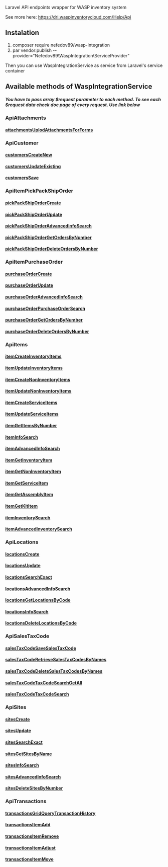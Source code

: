Laravel API endpoints wrapper for WASP inventory system

See more here: https://dri.waspinventorycloud.com/Help/Api

## Instalation

1. composer require nefedov89/wasp-integration
2. par vendor:publish --provider="Nefedov89\WaspIntegration\ServiceProvider"

Then you can use WaspIntegrationService as service from Laravel's service container

## Available methods of WaspIntegrationService
##### You have to pass array $request parameter to each method. To see each $request data check doc page of every request. Use link below  

### ApiAttachments
#### <a target="_blank" href="https://dri.waspinventorycloud.com/Help/Details?apiId=POST-public-api-attachments-uplodAttachmentsForForms">attachmentsUplodAttachmentsForForms</a>

### ApiCustomer
#### <a target="_blank" href="https://dri.waspinventorycloud.com/Help/Details?apiId=POST-public-api-customers-createNew">customersCreateNew</a> 
#### <a target="_blank" href="https://dri.waspinventorycloud.com/Help/Details?apiId=POST-public-api-customers-updateExisting">customersUpdateExisting</a> 
#### <a target="_blank" href="https://dri.waspinventorycloud.com/Help/Details?apiId=POST-public-api-customers-save">customersSave</a> 

### ApiItemPickPackShipOrder
#### <a target="_blank" href="https://dri.waspinventorycloud.com/Help/Details?apiId=POST-public-api-ic-pickpackshiporder-create">pickPackShipOrderCreate</a>
#### <a target="_blank" href="https://dri.waspinventorycloud.com/Help/Details?apiId=POST-public-api-ic-pickpackshiporder-update">pickPackShipOrderUpdate</a>
#### <a target="_blank" href="https://dri.waspinventorycloud.com/Help/Details?apiId=POST-public-api-ic-pickpackshiporder-advancedinfosearch">pickPackShipOrderAdvancedInfoSearch</a>
#### <a target="_blank" href="https://dri.waspinventorycloud.com/Help/Details?apiId=POST-public-api-ic-pickpackshiporder-getordersbynumber">pickPackShipOrderGetOrdersByNumber</a>
#### <a target="_blank" href="https://dri.waspinventorycloud.com/Help/Details?apiId=POST-public-api-ic-pickpackshiporder-deleteordersbynumber">pickPackShipOrderDeleteOrdersByNumber</a>

### ApiItemPurchaseOrder
#### <a target="_blank" href="https://dri.waspinventorycloud.com/Help/Details?apiId=POST-public-api-ic-purchaseorder-create">purchaseOrderCreate</a>
#### <a target="_blank" href="https://dri.waspinventorycloud.com/Help/Details?apiId=POST-public-api-ic-purchaseorder-update">purchaseOrderUpdate</a>
#### <a target="_blank" href="https://dri.waspinventorycloud.com/Help/Details?apiId=POST-public-api-ic-purchaseorder-advancedinfosearch">purchaseOrderAdvancedInfoSearch</a>
#### <a target="_blank" href="https://dri.waspinventorycloud.com/Help/Details?apiId=POST-public-api-ic-purchaseorder-purchaseordersearch">purchaseOrderPurchaseOrderSearch</a>
#### <a target="_blank" href="https://dri.waspinventorycloud.com/Help/Details?apiId=POST-public-api-ic-purchaseorder-getordersbynumber">purchaseOrderGetOrdersByNumber</a>
#### <a target="_blank" href="https://dri.waspinventorycloud.com/Help/Details?apiId=POST-public-api-ic-purchaseorder-deleteordersbynumber">purchaseOrderDeleteOrdersByNumber</a>

### ApiItems
#### <a target="_blank" href="https://dri.waspinventorycloud.com/Help/Details?apiId=POST-public-api-ic-item-createInventoryItems">itemCreateInventoryItems</a>
#### <a target="_blank" href="https://dri.waspinventorycloud.com/Help/Details?apiId=POST-public-api-ic-item-updateInventoryItems">itemUpdateInventoryItems</a>
#### <a target="_blank" href="https://dri.waspinventorycloud.com/Help/Details?apiId=POST-public-api-ic-item-createNonInventoryItems">itemCreateNonInventoryItems</a>
#### <a target="_blank" href="https://dri.waspinventorycloud.com/Help/Details?apiId=POST-public-api-ic-item-updateNonInventoryItems">itemUpdateNonInventoryItems</a>
#### <a target="_blank" href="https://dri.waspinventorycloud.com/Help/Details?apiId=POST-public-api-ic-item-createServiceItems">itemCreateServiceItems</a>
#### <a target="_blank" href="https://dri.waspinventorycloud.com/Help/Details?apiId=POST-public-api-ic-item-updateServiceItems">itemUpdateServiceItems</a>
#### <a target="_blank" href="https://dri.waspinventorycloud.com/Help/Details?apiId=POST-public-api-ic-item-getitemsbynumber">itemGetItemsByNumber</a>
#### <a target="_blank" href="https://dri.waspinventorycloud.com/Help/Details?apiId=POST-public-api-ic-item-infosearch">itemInfoSearch</a>
#### <a target="_blank" href="https://dri.waspinventorycloud.com/Help/Details?apiId=POST-public-api-ic-item-advancedinfosearch">itemAdvancedInfoSearch</a>
#### <a target="_blank" href="https://dri.waspinventorycloud.com/Help/Details?apiId=POST-public-api-ic-item-getinventoryitem-itemNumber">itemGetInventoryItem</a>
#### <a target="_blank" href="https://dri.waspinventorycloud.com/Help/Details?apiId=POST-public-api-ic-item-getnoninventoryitem-itemNumber">itemGetNonInventoryItem</a>
#### <a target="_blank" href="https://dri.waspinventorycloud.com/Help/Details?apiId=POST-public-api-ic-item-getserviceitem-itemNumber">itemGetServiceItem</a>
#### <a target="_blank" href="https://dri.waspinventorycloud.com/Help/Details?apiId=POST-public-api-ic-item-getassemblyitem-itemNumber">itemGetAssemblyItem</a>
#### <a target="_blank" href="https://dri.waspinventorycloud.com/Help/Details?apiId=POST-public-api-ic-item-getkititem-itemNumber">itemGetKitItem</a>
#### <a target="_blank" href="https://dri.waspinventorycloud.com/Help/Details?apiId=POST-public-api-ic-item-inventorysearch">itemInventorySearch</a>
#### <a target="_blank" href="https://dri.waspinventorycloud.com/Help/Details?apiId=POST-public-api-ic-item-advancedinventorysearch">itemAdvancedInventorySearch</a>

### ApiLocations
#### <a target="_blank" href="https://dri.waspinventorycloud.com/Help/Details?apiId=POST-public-api-locations-create">locationsCreate</a>
#### <a target="_blank" href="https://dri.waspinventorycloud.com/Help/Details?apiId=POST-public-api-locations-update">locationsUpdate</a>
#### <a target="_blank" href="https://dri.waspinventorycloud.com/Help/Details?apiId=POST-public-api-locations-search-exact">locationsSearchExact</a>
#### <a target="_blank" href="https://dri.waspinventorycloud.com/Help/Details?apiId=POST-public-api-locations-advancedinfosearch">locationsAdvancedInfoSearch</a>
#### <a target="_blank" href="https://dri.waspinventorycloud.com/Help/Details?apiId=POST-public-api-locations-getlocationsbycode">locationsGetLocationsByCode</a>
#### <a target="_blank" href="https://dri.waspinventorycloud.com/Help/Details?apiId=POST-public-api-locations-infosearch">locationsInfoSearch</a>
#### <a target="_blank" href="https://dri.waspinventorycloud.com/Help/Details?apiId=POST-public-api-locations-deletelocationsbycode">locationsDeleteLocationsByCode</a>

### ApiSalesTaxCode
#### <a target="_blank" href="https://dri.waspinventorycloud.com/Help/Details?apiId=POST-public-api-ic-salestaxcode-SaveSalesTaxCode">salesTaxCodeSaveSalesTaxCode</a>
#### <a target="_blank" href="https://dri.waspinventorycloud.com/Help/Details?apiId=POST-public-api-ic-salestaxcode-RetrieveSalesTaxCodesByNames">salesTaxCodeRetrieveSalesTaxCodesByNames</a>
#### <a target="_blank" href="https://dri.waspinventorycloud.com/Help/Details?apiId=POST-public-api-ic-salestaxcode-DeleteSalesTaxCodesByNames">salesTaxCodeDeleteSalesTaxCodesByNames</a>
#### <a target="_blank" href="https://dri.waspinventorycloud.com/Help/Details?apiId=GET-public-api-ic-salestaxcode-TaxCodeSearchGetAll">salesTaxCodeTaxCodeSearchGetAll</a>
#### <a target="_blank" href="https://dri.waspinventorycloud.com/Help/Details?apiId=POST-public-api-ic-salestaxcode-TaxCodeSearch">salesTaxCodeTaxCodeSearch</a>

### ApiSites
#### <a target="_blank" href="https://dri.waspinventorycloud.com/Help/Details?apiId=POST-public-api-sites-create">sitesCreate</a>
#### <a target="_blank" href="https://dri.waspinventorycloud.com/Help/Details?apiId=POST-public-api-sites-update">sitesUpdate</a>
#### <a target="_blank" href="https://dri.waspinventorycloud.com/Help/Details?apiId=POST-public-api-sites-search-exact">sitesSearchExact</a>
#### <a target="_blank" href="https://dri.waspinventorycloud.com/Help/Details?apiId=POST-public-api-sites-getsitesbyname">sitesGetSitesByName</a>
#### <a target="_blank" href="https://dri.waspinventorycloud.com/Help/Details?apiId=POST-public-api-sites-infosearch">sitesInfoSearch</a>
#### <a target="_blank" href="https://dri.waspinventorycloud.com/Help/Details?apiId=POST-public-api-sites-advancedinfosearch">sitesAdvancedInfoSearch</a>
#### <a target="_blank" href="https://dri.waspinventorycloud.com/Help/Details?apiId=POST-public-api-sites-deletesitesbynumber">sitesDeleteSitesByNumber</a>

### ApiTransactions
#### <a target="_blank" href="https://dri.waspinventorycloud.com/Help/Details?apiId=POST-public-api-transactions-grid-query-transaction-history">transactionsGridQueryTransactionHistory</a>
#### <a target="_blank" href="https://dri.waspinventorycloud.com/Help/Details?apiId=POST-public-api-transactions-item-add">transactionsItemAdd</a>
#### <a target="_blank" href="https://dri.waspinventorycloud.com/Help/Details?apiId=POST-public-api-transactions-item-remove">transactionsItemRemove</a>
#### <a target="_blank" href="https://dri.waspinventorycloud.com/Help/Details?apiId=POST-public-api-transactions-item-adjust">transactionsItemAdjust</a>
#### <a target="_blank" href="https://dri.waspinventorycloud.com/Help/Details?apiId=POST-public-api-transactions-item-move">transactionsItemMove</a>
